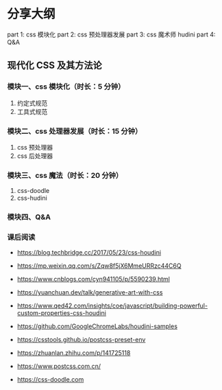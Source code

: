 # 分享大纲

part 1: css 模块化
part 2: css 预处理器发展
part 3: css 魔术师 hudini
part 4: Q&A

## 现代化 CSS 及其方法论

### 模块一、css 模块化（时长：5 分钟）

1. 约定式规范
2. 工具式规范

### 模块二、css 处理器发展（时长：15 分钟）

1. css 预处理器
2. css 后处理器

### 模块三、css 魔法（时长：20 分钟）

1. css-doodle
2. css-hudini

### 模块四、Q&A

### 课后阅读

- <https://blog.techbridge.cc/2017/05/23/css-houdini>

- <https://mp.weixin.qq.com/s/Zqw8f5jX6MmeURRzc44C6Q>

- <https://www.cnblogs.com/cyn941105/p/5590239.html>

- <https://yuanchuan.dev/talk/generative-art-with-css>

- <https://www.qed42.com/insights/coe/javascript/building-powerful-custom-properties-css-houdini>

- <https://github.com/GoogleChromeLabs/houdini-samples>

- <https://csstools.github.io/postcss-preset-env>

- <https://zhuanlan.zhihu.com/p/141725118>

- <https://www.postcss.com.cn/>

- <https://css-doodle.com>
